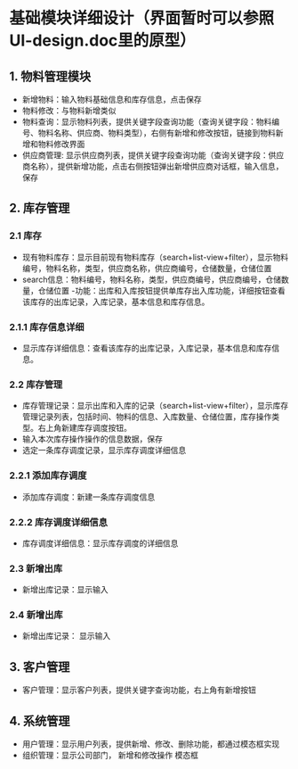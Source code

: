 # 基础模块详细设计（界面暂时可以参照UI-design.doc里的原型）

## 1. 物料管理模块
 - 新增物料：输入物料基础信息和库存信息，点击保存
 - 物料修改：与物料新增类似
 - 物料查询：显示物料列表，提供关键字段查询功能（查询关键字段：物料编号、物料名称、供应商、物料类型），右侧有新增和修改按钮，链接到物料新增和物料修改界面
 - 供应商管理: 显示供应商列表，提供关键字段查询功能（查询关键字段：供应商名称），提供新增功能，点击右侧按钮弹出新增供应商对话框，输入信息，保存

## 2. 库存管理
### 2.1 库存
 - 现有物料库存：显示目前现有物料库存（search+list-view+filter），显示物料编号，物料名称，类型，供应商名称，供应商编号，仓储数量，仓储位置
 - search信息：物料编号，物料名称，类型，供应商编号，供应商编号，仓储数量，仓储位置
 -功能：出库和入库按钮提供单库存出入库功能，详细按钮查看该库存的出库记录，入库记录，基本信息和库存信息。
### 2.1.1 库存信息详细
 - 显示库存详细信息：查看该库存的出库记录，入库记录，基本信息和库存信息。
### 2.2 库存管理
 - 库存管理记录：显示出库和入库的记录（search+list-view+filter），显示库存管理记录列表，包括时间、物料的信息、入库数量、仓储位置，库存操作类型。右上角新建库存调度按钮。
 - 输入本次库存操作操作的信息数据，保存
 - 选定一条库存调度记录，显示库存调度详细信息
### 2.2.1 添加库存调度
 - 添加库存调度：新建一条库存调度信息
### 2.2.2 库存调度详细信息
 - 库存调度详细信息：显示库存调度的详细信息
### 2.3 新增出库
 - 新增出库记录：显示输入
### 2.4 新增出库
 - 新增出库记录： 显示输入

## 3. 客户管理
 - 客户管理：显示客户列表，提供关键字查询功能，右上角有新增按钮

## 4. 系统管理
 - 用户管理：显示用户列表，提供新增、修改、删除功能，都通过模态框实现
 - 组织管理：显示公司部门， 新增和修改操作 模态框
